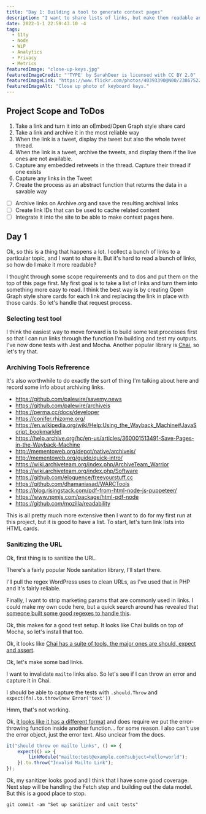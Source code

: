 ```yaml
---
title: "Day 1: Building a tool to generate context pages"
description: "I want to share lists of links, but make them readable and archived"
date: 2022-1-1 22:59:43.10 -4
tags:
  - 11ty
  - Node
  - WiP
  - Analytics
  - Privacy
  - Metrics
featuredImage: "close-up-keys.jpg"
featuredImageCredit: "'TYPE' by SarahDeer is licensed with CC BY 2.0"
featuredImageLink: "https://www.flickr.com/photos/40393390@N00/2386752252"
featuredImageAlt: "Close up photo of keyboard keys."
---
```


## Project Scope and ToDos

1. Take a link and turn it into an oEmbed/Open Graph style share card
2. Take a link and archive it in the most reliable way
3. When the link is a tweet, display the tweet but also the whole tweet thread.
4. When the link is a tweet, archive the tweets, and display them if the live ones are not available.
5. Capture any embedded retweets in the thread. Capture their thread if one exists
6. Capture any links in the Tweet
7. Create the process as an abstract function that returns the data in a savable way

- [ ] Archive links on Archive.org and save the resulting archival links
- [ ] Create link IDs that can be used to cache related content
- [ ] Integrate it into the site to be able to make context pages here.

## Day 1

Ok, so this is a thing that happens a lot. I collect a bunch of links to a particular topic, and I want to share it. But it's hard to read a bunch of links, so how do I make it more readable?

I thought through some scope requirements and to dos and put them on the top of this page first. My first goal is to take a list of links and turn them into something more easy to read. I think the best way is by creating Open Graph style share cards for each link and replacing the link in place with those cards. So let's handle that request process.

### Selecting test tool

I think the easiest way to move forward is to build some test processes first so that I can run links through the function I'm building and test my outputs. I've now done tests with Jest and Mocha. Another popular library is [Chai](https://www.chaijs.com/), so let's try that.

### Archiving Tools Refrerence

It's also worthwhile to do exactly the sort of thing I'm talking about here and record some info about archiving links.

- https://github.com/palewire/savemy.news
- https://github.com/palewire/archiveis
- https://perma.cc/docs/developer
- https://conifer.rhizome.org/
- https://en.wikipedia.org/wiki/Help:Using_the_Wayback_Machine#JavaScript_bookmarklet
- https://help.archive.org/hc/en-us/articles/360001513491-Save-Pages-in-the-Wayback-Machine
- http://mementoweb.org/depot/native/archiveis/
- http://mementoweb.org/guide/quick-intro/
- https://wiki.archiveteam.org/index.php/ArchiveTeam_Warrior
- https://wiki.archiveteam.org/index.php/Software
- https://github.com/eloquence/freeyourstuff.cc
- https://github.com/dhamaniasad/WARCTools
- https://blog.risingstack.com/pdf-from-html-node-js-puppeteer/
- https://www.npmjs.com/package/html-pdf-node
- https://github.com/mozilla/readability

This is all pretty much more extensive then I want to do for my first run at this project, but it is good to have a list. To start, let's turn link lists into HTML cards.

### Sanitizing the URL

Ok, first thing is to sanitize the URL.

There's a fairly popular Node sanitation library, I'll start there.

I'll pull the regex WordPress uses to clean URLs, as I've used that in PHP and it's fairly reliable.

Finally, I want to strip marketing params that are commonly used in links. I could make my own code here, but a quick search around has revealed that [someone built some good regexes to handle this](https://github.com/mihaip/utm-stripper/blob/master/extension/background.js).

Ok, this makes for a good test setup. It looks like Chai builds on top of Mocha, so let's install that too.

Ok, it looks like [Chai has a suite of tools, the major ones are should, expect and assert](https://www.chaijs.com/guide/styles/).

Ok, let's make some bad links.

I want to invalidate `mailto` links also. So let's see if I can throw an error and capture it in Chai.

I should be able to capture the tests with `.should.Throw` and `expect(fn).to.throw(new Error('text'))`

Hmm, that's not working.

Ok, [it looks like it has a different format](https://stackoverflow.com/a/22340179) and does require we put the error-throwing function inside another function... for some reason. I also can't use the error object, just the error text. Also unclear from the docs.

```javascript
it("should throw on mailto links", () => {
	expect(() => {
		linkModule("mailto:test@example.com?subject=hello+world");
	}).to.throw("Invalid Mailto Link");
});
```

Ok, my sanitizer looks good and I think that I have some good coverage. Next step will be handling the Fetch step and building out the data model. But this is a good place to stop.

`git commit -am "Set up sanitizer and unit tests"`
